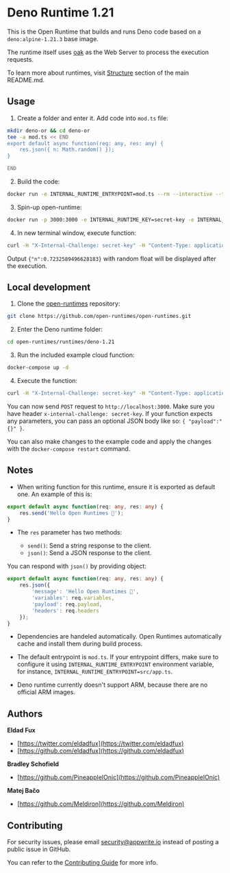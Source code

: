 # Deno Runtime 1.21

This is the Open Runtime that builds and runs Deno code based on a `deno:alpine-1.21.3` base image. 

The runtime itself uses [oak](https://deno.land/x/oak@v10.2.1) as the Web Server to process the execution requests.

To learn more about runtimes, visit [Structure](https://github.com/open-runtimes/open-runtimes#structure) section of the main README.md.

## Usage

1. Create a folder and enter it. Add code into `mod.ts` file:

```bash
mkdir deno-or && cd deno-or
tee -a mod.ts << END
export default async function(req: any, res: any) {
    res.json({ n: Math.random() });
}

END

```

2. Build the code:

```bash
docker run -e INTERNAL_RUNTIME_ENTRYPOINT=mod.ts --rm --interactive --tty --volume $PWD:/usr/code openruntimes/deno:v2-1.21 sh /usr/local/src/build.sh
```

3. Spin-up open-runtime:

```bash
docker run -p 3000:3000 -e INTERNAL_RUNTIME_KEY=secret-key -e INTERNAL_RUNTIME_ENTRYPOINT=mod.ts --rm --interactive --tty --volume $PWD/code.tar.gz:/tmp/code.tar.gz:ro openruntimes/deno:v2-1.21 sh /usr/local/src/start.sh
```

4. In new terminal window, execute function:

```bash
curl -H "X-Internal-Challenge: secret-key" -H "Content-Type: application/json" -X POST http://localhost:3000/ -d '{"payload": "{}"}'
```

Output `{"n":0.7232589496628183}` with random float will be displayed after the execution.

## Local development

1. Clone the [open-runtimes](https://github.com/open-runtimes/open-runtimes) repository:

```bash
git clone https://github.com/open-runtimes/open-runtimes.git
```

2. Enter the Deno runtime folder:

```bash
cd open-runtimes/runtimes/deno-1.21
```

3. Run the included example cloud function:

```bash
docker-compose up -d
```

4. Execute the function:

```bash
curl -H "X-Internal-Challenge: secret-key" -H "Content-Type: application/json" -X POST http://localhost:3000/ -d '{"payload": "{}"}'
```

You can now send `POST` request to `http://localhost:3000`. Make sure you have header `x-internal-challenge: secret-key`. If your function expects any parameters, you can pass an optional JSON body like so: `{ "payload":"{}" }`.

You can also make changes to the example code and apply the changes with the `docker-compose restart` command.

## Notes

- When writing function for this runtime, ensure it is exported as default one. An example of this is:

```typescript
export default async function(req: any, res: any) {
    res.send('Hello Open Runtimes 👋');
}
```

- The `res` parameter has two methods:

    - `send()`: Send a string response to the client.
    - `json()`: Send a JSON response to the client.

You can respond with `json()` by providing object:

```typescript
export default async function(req: any, res: any) {
    res.json({
        'message': 'Hello Open Runtimes 👋',
        'variables': req.variables,
        'payload': req.payload,
        'headers': req.headers
    });
}
```

- Dependencies are handeled automatically. Open Runtimes automatically cache and install them during build process.

- The default entrypoint is `mod.ts`. If your entrypoint differs, make sure to configure it using `INTERNAL_RUNTIME_ENTRYPOINT` environment variable, for instance, `INTERNAL_RUNTIME_ENTRYPOINT=src/app.ts`.

- Deno runtime currently doesn't support ARM, because there are no official ARM images.

## Authors

**Eldad Fux**

+ [https://twitter.com/eldadfux](https://twitter.com/eldadfux)
+ [https://github.com/eldadfux](https://github.com/eldadfux)

**Bradley Schofield**

+ [https://github.com/PineappleIOnic](https://github.com/PineappleIOnic)

**Matej Bačo**

+ [https://github.com/Meldiron](https://github.com/Meldiron)

## Contributing

For security issues, please email security@appwrite.io instead of posting a public issue in GitHub.

You can refer to the [Contributing Guide](https://github.com/open-runtimes/open-runtimes/blob/main/CONTRIBUTING.md) for more info.
